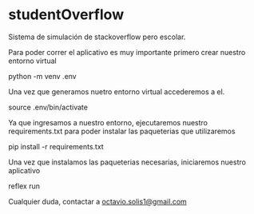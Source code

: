 # studentOverflow
Sistema de simulación de stackoverflow pero escolar.

Para poder correr el aplicativo es muy importante primero crear nuestro entorno virtual

python -m venv .env

Una vez que generamos nuetro entorno virtual accederemos a el.

source .env/bin/activate

Ya que ingresamos a nuestro entorno, ejecutaremos nuestro requirements.txt para poder instalar las paqueterias que utilizaremos

pip install -r requirements.txt

Una vez que instalamos las paqueterias necesarias, iniciaremos nuestro aplicativo

reflex run

Cualquier duda, contactar a octavio.solis1@gmail.com
